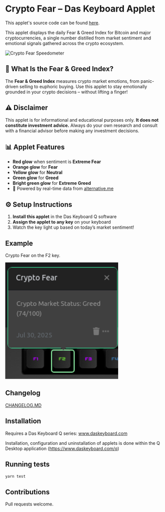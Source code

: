 # Crypto Fear – Das Keyboard Applet

This applet's source code can be found [here](https://github.com/daskeyboard/daskeyboard-applet--crypto-fear).

This applet displays the daily Fear & Greed Index for Bitcoin and major cryptocurrencies, a single number distilled from market sentiment and emotional signals gathered across the crypto ecosystem.

![Crypto Fear Speedometer](assets/speedometer.png "Crypto Fear Speedometer")

## 🧠 What Is the Fear & Greed Index?

The **Fear & Greed Index** measures crypto market emotions, from panic-driven selling to euphoric buying.
Use this applet to stay emotionally grounded in your crypto decisions – without lifting a finger!

## ⚠️ Disclaimer

This applet is for informational and educational purposes only.
**It does not constitute investment advice.**
Always do your own research and consult with a financial advisor before making any investment decisions.

## 📊 Applet Features

- **Red glow** when sentiment is **Extreme Fear**
- **Orange glow** for **Fear**
- **Yellow glow** for **Neutral**
- **Green glow** for **Greed**
- **Bright green glow** for **Extreme Greed**
- 📡 Powered by real-time data from [alternative.me](https://alternative.me/crypto/fear-and-greed-index/)

## ⚙️ Setup Instructions

1. **Install this applet** in the Das Keyboard Q software
2. **Assign the applet to any key** on your keyboard
3. Watch the key light up based on today’s market sentiment!

## Example

Crypto Fear on the F2 key.

![Crypto Fear on a Das Keyboard Q](assets/image.png "Q Crypto Fear")

## Changelog

[CHANGELOG.MD](CHANGELOG.md)

## Installation

Requires a Das Keyboard Q series: www.daskeyboard.com

Installation, configuration and uninstallation of applets is done within
the Q Desktop application (<https://www.daskeyboard.com/q>)

## Running tests

    yarn test

## Contributions

Pull requests welcome.
